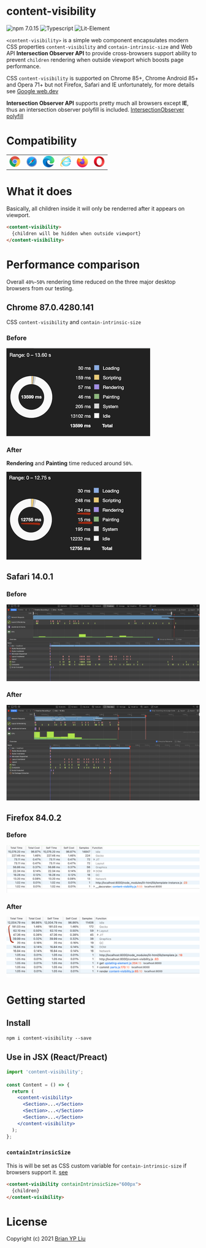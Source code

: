 # content-visibility

![npm 7.0.15](https://img.shields.io/badge/npm-7.0.15-blue)
![Typescript](https://img.shields.io/badge/typescript-4.1.3-blue)
![Lit-Element](https://img.shields.io/badge/LitElement-2.3.1-blue)

`<content-visibility>` is a simple web component encapsulates modern CSS properties `content-visibility` and `contain-intrinsic-size` and Web API **Intersection Observer API** to provide cross-browsers support ability to prevent `children` rendering when outside viewport which boosts page performance.

CSS `content-visibility` is supported on Chrome 85+, Chrome Android 85+ and Opera 71+ but not Firefox, Safari and IE unfortunately, for more details see [Google web.dev](https://web.dev/content-visibility/)

**Intersection Observer API** supports pretty much all browsers except **IE**, thus an intersection observer polyfill is included. [IntersectionObserver polyfill](https://www.npmjs.com/package/intersection-observer)

# Compatibility
<table>
  <tr>
    <td valign="top"><img src="./images/chrome_128x128.png" alt="Chrome" widht="30" height="30"></td>
    <td valign="top"><img src="./images/safari_128x128.png" alt="Safari" widht="30" height="30"></td>
    <td valign="top"><img src="./images/edge_128x128.png" alt="Edge" widht="30" height="30"></td>
    <td valign="top"><img src="./images/internet-explorer_128x128.png" alt="IE" widht="30" height="30"></td>
    <td valign="top"><img src="./images/firefox_128x128.png" alt="Firefox" widht="30" height="30"></td>
    <td valign="top"><img src="./images/opera_128x128.png" alt="Opera" widht="30" height="30"></td>
  </tr>
</table>

# What it does

Basically, all children inside it will only be renderred after it appears on viewport.

```html
<content-visibility>
  {children will be hidden when outside viewport}
</content-visibility>
```

# Performance comparison

Overall `40%~50%` rendering time reduced on the three major desktop browsers from our testing.

## Chrome 87.0.4280.141

CSS `content-visibility` and `contain-intrinsic-size`

### Before

![Chrome Before](./images/chrome-before.png?raw=true)

### After

**Rendering** and **Painting** time reduced around `50%`.

![Chrome After](./images/chrome-after.png?raw=true)

## Safari 14.0.1

### Before

![Safari Before](./images/safari-before.png?raw=true)

### After

![Safari After](./images/safari-after.png?raw=true)

## Firefox 84.0.2

### Before

![Firefox Before](./images/firefox-before.png?raw=true)

### After

![Firefox After](./images/firefox-after.png?raw=true)

# Getting started

## Install

`npm i content-visibility --save`

## Use in JSX (React/Preact)

```jsx
import 'content-visibility';

const Content = () => {
  return (
    <content-visibility>
      <Section>...</Section>
      <Section>...</Section>
      <Section>...</Section>
    </content-visibility>
  );
};
```

### `containIntrinsicSize`

This is will be set as CSS custom variable for `contain-intrinsic-size` if browsers support it. [see](https://web.dev/content-visibility/#specifying-the-natural-size-of-an-element-with-contain-intrinsic-size)

```html
<content-visibility containIntrinsicSize="600px">
  {children}
</content-visibility>
```

# License

Copyright (c) 2021 [Brian YP Liu](https://brianypliu.com/)
